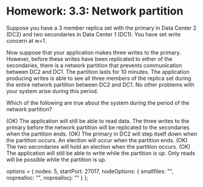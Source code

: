# Homework: 3.3: Network partition

Suppose you have a 3 member replica set with the primary in Data Center 2 (DC2) and two secondaries in Data Center 1 (DC1). You have set write concern at w=1. 

Now suppose that your application makes three writes to the primary. However, before these writes have been replicated to either of the secondaries, there is a network partition that prevents communication between DC2 and DC1. The partition lasts for 10 minutes. The application producing writes is able to see all three members of the replica set during the entire network partition between DC2 and DC1. No other problems with your system arise during this period. 

Which of the following are true about the system during the period of the network partition?

(OK) The application will still be able to read data.
The three writes to the primary before the network partition will be replicated to the secondaries when the partition ends.
(OK) The primary in DC2 will step itself down when the partition occurs.
An election will occur when the partition ends.
(OK) The two secondaries will hold an election when the partition occurs.
(OK) The application will still be able to write while the partition is up.
Only reads will be possible while the partition is up.

options = {
    nodes: 5,
    startPort: 27017,
    nodeOptions: {
        smallfiles: "",
        noprealloc: "",
        nopreallocj: ""
    }
};